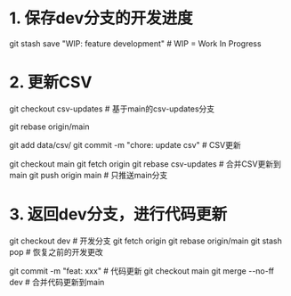 # 1. 保存dev分支的开发进度
git stash save "WIP: feature development"  # WIP = Work In Progress

# 2. 更新CSV
git checkout csv-updates    # 基于main的csv-updates分支
<!-- git reset --hard main    # 将csv-updates重置到main的最新状态 -->
git rebase origin/main

git add data/csv/
git commit -m "chore: update csv" # CSV更新

git checkout main
git fetch origin
git rebase csv-updates      # 合并CSV更新到main
git push origin main            # 只推送main分支

# 3. 返回dev分支，进行代码更新
git checkout dev          # 开发分支
git fetch origin
git rebase origin/main
git stash pop   # 恢复之前的开发更改

git commit -m "feat: xxx" # 代码更新
git checkout main
git merge --no-ff dev    # 合并代码更新到main

